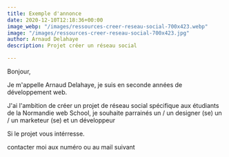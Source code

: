 ```yaml
---
title: Exemple d'annonce
date: 2020-12-10T12:18:36+00:00
image_webp: "/images/ressources-creer-reseau-social-700x423.webp"
image: "/images/ressources-creer-reseau-social-700x423.jpg"
author: Arnaud Delahaye
description: Projet créer un réseau social

---
```

Bonjour, 

Je m'appelle Arnaud Delahaye, je suis en seconde années de développement web.

J'ai l'ambition de créer un projet de réseau social spécifique aux étudiants de la Normandie web School, je souhaite parrainés un / un designer (se) un / un marketeur (se) et un développeur

Si le projet vous intérresse.

contacter moi aux numéro ou au mail suivant